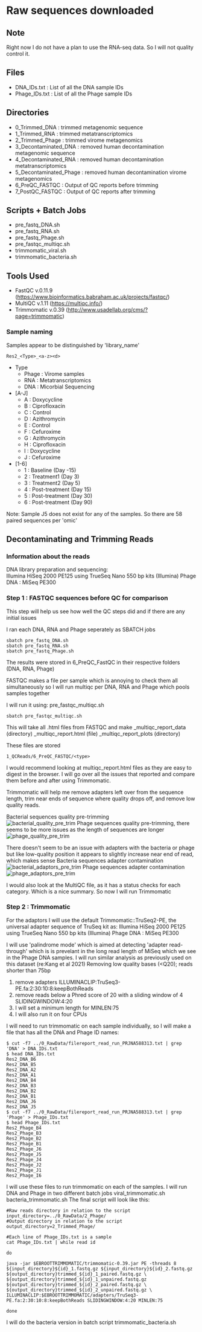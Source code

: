 # Raw sequences downloaded

## Note

Right now I do not have a plan to use the RNA-seq data. So I will not quality control it.

## Files

 * DNA_IDs.txt : List of all the DNA sample IDs
 * Phage_IDs.txt : List of all the Phage sample IDs

## Directories

 * 0_Trimmed_DNA : trimmed metagenomic sequence
 * 1_Trimmed_RNA : trimmed metatranscriptomics
 * 2_Trimmed_Phage : trimmed virome metagenomics
 * 3_Decontaminated_DNA : removed human decontamination metagenomic sequence
 * 4_Decontaminated_RNA : removed human decontamination metatranscriptomics
 * 5_Decontaminated_Phage : removed human decontamination virome metagenomics
 * 6_PreQC_FASTQC : Output of QC reports before trimming
 * 7_PostQC_FASTQC : Output of QC reports after trimming
 

## Scripts + Batch Jobs

 * pre_fastq_DNA.sh
 * pre_fastq_RNA.sh
 * pre_fastq_Phage.sh
 * pre_fastqc_multiqc.sh
 * trimmomatic_viral.sh
 * trimmomatic_bacteria.sh 

## Tools Used
 
 * FastQC v.0.11.9 (https://www.bioinformatics.babraham.ac.uk/projects/fastqc/) 
 * MultiQC v.1.11 (https://multiqc.info/)
 * Trimmomatic v.0.39 (http://www.usadellab.org/cms/?page=trimmomatic)

### Sample naming

Samples appear to be distinguished by 'library_name'

`Res2_<Type>_<a-z><d>`

* Type
  * Phage : Virome samples
  * RNA : Metatranscriptomics
  * DNA : Micorbial Sequencing
* [A-J]
  * A : Doxycycline
  * B : Ciprofloxacin
  * C : Control
  * D : Azithromycin
  * E : Control
  * F : Cefuroxime
  * G : Azithromycin
  * H : Ciprofloxacin
  * I : Doxycycline
  * J : Cefuroxime
* [1-6]
  * 1 : Baseline (Day -15)
  * 2 : Treatment1 (Day 3)
  * 3 : Treatment2 (Day 5)
  * 4 : Post-treatment (Day 15)
  * 5 : Post-treatment (Day 30)
  * 6 : Post-treatment (Day 90)

Note: Sample J5 does not exist for any of the samples. So there are 58 paired sequences per 'omic'

## Decontaminating and Trimming Reads

### Information about the reads
DNA library preparation and sequencing:  
Illumina HiSeq 2000 PE125 using TrueSeq Nano 550 bp kits (Illumina)
Phage DNA : MiSeq PE300  

### Step 1 : FASTQC sequences before QC for comparison
This step will help us see how well the QC steps did and if there are any initial issues

I ran each DNA, RNA and Phage seperately as SBATCH jobs
```shell
sbatch pre_fastq_DNA.sh
sbatch pre_fastq_RNA.sh
sbatch pre_fastq_Phage.sh
```
The results were stored in 6_PreQC_FastQC in their respective folders (DNA, RNA, Phage)

FASTQC makes a file per sample which is annoying to check them all simultaneously
so I will run multiqc per DNA, RNA and Phage which pools samples together

I will run it using:
pre_fastqc_multiqc.sh

```shell
sbatch pre_fastqc_multiqc.sh
```

This will take all .html files from FASTQC and make
<type>_multiqc_report_data (directory)
<type>_multiqc_report.html (file)
<type>_multiqc_report_plots (directory)

These files are stored 
```shell
1_QCReads/6_PreQC_FASTQC/<type>
```
I would recommend looking at multiqc_report.html files as they are easy to digest in the browser.
I will go over all the issues that reported and compare them before and after using Trimmomatic.

Trimmomatic will help me remove adapters left over from the sequence length, trim near ends of sequence where quality drops off, and remove low quality reads.

Bacterial sequences quality pre-trimming  
![bacterial_quality_pre_trim](6_PreQC_FASTQC/DNA/DNA_multiqc_report_plots/png/mqc_fastqc_per_base_sequence_quality_plot_1.jpg "FastQC: Mean Quality Scores of Pre-Trimmed Bacterial Sequences")
Phage sequences quality pre-trimming, there seems to be more issues as the length of sequences are longer
![phage_quality_pre_trim](6_PreQC_FASTQC/Phage/Phage_multiqc_report_plots/png/mqc_fastqc_per_base_sequence_quality_plot_1.jpg "FastQC: Mean Quality Scores of Pre-Trimmed Phage Sequences")

There doesn't seem to be an issue with adapters with the bacteria or phage but like low-quality position it appears to slightly increase near end of read, which makes sense
Bacteria sequences adapter contamination
![bacterial_adaptors_pre_trim](6_PreQC_FASTQC/DNA/DNA_multiqc_report_plots/png/mqc_fastqc_adapter_content_plot_1.jpg "Adaptors of Pre-Trimmed Bacterial Sequences")
Phage sequences adapter contamination
![phage_adaptors_pre_trim](6_PreQC_FASTQC/Phage/Phage_multiqc_report_plots/png/mqc_fastqc_adapter_content_plot_1.jpg "Adaptors of Pre-Trimmed Phage Sequences")

I would also look at the MultiQC file, as it has a status checks for each category. Which is a nice summary. So now I will run Trimmomatic

### Step 2 : Trimmomatic
For the adaptors I will use the default Trimmomatic::TruSeq2-PE, 
the universal adapter sequence of TruSeq kit as:
Illumina HiSeq 2000 PE125 using TrueSeq Nano 550 bp kits (Illumina)
Phage DNA : MiSeq PE300

I will use 'palindrome mode' which is aimed at detecting 'adapter read-through' which is is prevelant in the long read length of MiSeq which we see in the Phage DNA samples.
I will run similar analysis as previously used on this dataset (re:Kang et al 2021) 
Removing low quality bases (<Q20); reads shorter than 75bp
1) remove adapters ILLUMINACLIP:TruSeq3-PE.fa:2:30:10:8:keepBothReads
2) remove reads below a Phred score of 20 with a sliding window of 4 SLIDINGWINDOW:4:20
3) I will set a minimum length for MINLEN:75
4) I will also run it on four CPUs

I will need to run trimmomatic on each sample individually, so I will make a file that has all the DNA and Phage ID names:

```shell
$ cut -f7 ../0_RawData/filereport_read_run_PRJNA588313.txt | grep 'DNA' > DNA_IDs.txt
$ head DNA_IDs.txt
Res2_DNA_B6
Res2_DNA_B5
Res2_DNA_A2
Res2_DNA_A1
Res2_DNA_B4
Res2_DNA_B3
Res2_DNA_B2
Res2_DNA_B1
Res2_DNA_J6
Res2_DNA_J5
$ cut -f7 ../0_RawData/filereport_read_run_PRJNA588313.txt | grep 'Phage' > Phage_IDs.txt
$ head Phage_IDs.txt
Res2_Phage_B4
Res2_Phage_B3
Res2_Phage_B2
Res2_Phage_B1
Res2_Phage_J6
Res2_Phage_J5
Res2_Phage_J4
Res2_Phage_J2
Res2_Phage_J1
Res2_Phage_I6
```

I will use these files to run trimmomatic on each of the samples.
I will run DNA and Phage in two different batch jobs
viral_trimmomatic.sh
bacteria_trimmomatic.sh
The final script will look like this:
```shell
#Raw reads directory in relation to the script
input_directory=../0_RawData/2_Phage/
#Output directory in relation to the script
output_directory=2_Trimmed_Phage/

#Each line of Phage_IDs.txt is a sample
cat Phage_IDs.txt | while read id

do

java -jar $EBROOTTRIMMOMATIC/trimmomatic-0.39.jar PE -threads 8 ${input_directory}${id}_1.fastq.gz ${input_directory}${id}_2.fastq.gz   ${output_directory}trimmed_${id}_1_paired.fastq.gz \
${output_directory}trimmed_${id}_1_unpaired.fastq.gz ${output_directory}trimmed_${id}_2_paired.fastq.gz \
${output_directory}trimmed_${id}_2_unpaired.fastq.gz \
ILLUMINACLIP:$EBROOTTRIMMOMATIC/adapters/TruSeq3-PE.fa:2:30:10:8:keepBothReads SLIDINGWINDOW:4:20 MINLEN:75

done
```
I will do the bacteria version in batch script trimmomatic_bacteria.sh

